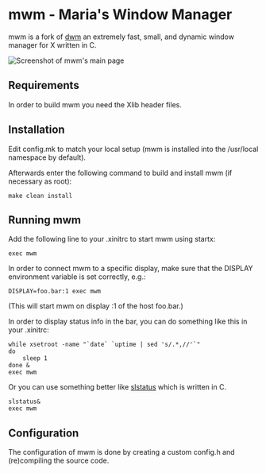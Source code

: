 mwm - Maria's Window Manager
=====================================
mwm is a fork of [dwm](https://dwm.suckless.org/) an extremely fast, small, and dynamic window manager for X written in C.

![Screenshot of mwm's main page](mwm.png)


Requirements
------------
In order to build mwm you need the Xlib header files.


Installation
------------
Edit config.mk to match your local setup (mwm is installed into
the /usr/local namespace by default).

Afterwards enter the following command to build and install mwm (if
necessary as root):
```
make clean install
```

Running mwm
------------
Add the following line to your .xinitrc to start mwm using startx:
```
exec mwm
```
In order to connect mwm to a specific display, make sure that
the DISPLAY environment variable is set correctly, e.g.:
```
DISPLAY=foo.bar:1 exec mwm
```
(This will start mwm on display :1 of the host foo.bar.)

In order to display status info in the bar, you can do something
like this in your .xinitrc:
```
while xsetroot -name "`date` `uptime | sed 's/.*,//'`"
do
    sleep 1
done &
exec mwm
```
Or you can use something better like [slstatus](https://tools.suckless.org/slstatus/) which is written in C.
```
slstatus&
exec mwm
```

Configuration
-------------
The configuration of mwm is done by creating a custom config.h and (re)compiling the source code.
